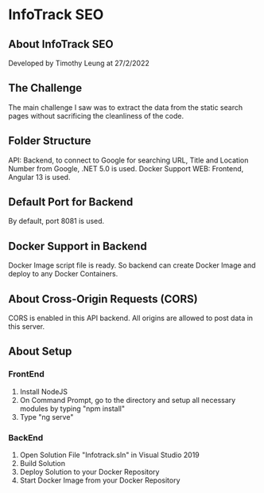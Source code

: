 # InfoTrack SEO

## About InfoTrack SEO

Developed by Timothy Leung at 27/2/2022

## The Challenge

The main challenge I saw was to extract the data from the static search pages without sacrificing the cleanliness of the code. 

## Folder Structure

API: Backend, to connect to Google for searching URL, Title and Location Number from Google, .NET 5.0 is used. Docker Support
WEB: Frontend, Angular 13 is used.

## Default Port for Backend

By default, port 8081 is used.

## Docker Support in Backend

Docker Image script file is ready. So backend can create Docker Image and deploy to any Docker Containers.

## About Cross-Origin Requests (CORS)

CORS is enabled in this API backend. All origins are allowed to post data in this server.

## About Setup

### FrontEnd

1. Install NodeJS
2. On Command Prompt, go to the directory and setup all necessary modules by typing "npm install"
3. Type "ng serve"

### BackEnd

1. Open Solution File "Infotrack.sln" in Visual Studio 2019
2. Build Solution
3. Deploy Solution to your Docker Repository
4. Start Docker Image from your Docker Repository







